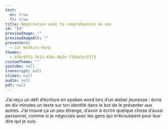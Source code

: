```yaml
---
text:
  en: true
  fr: true
title: Négociation avec ta compréhension de moi
id: "54"
previewImage: ""
previewImageAlt: ""
presenters:
  - Cal Watkins-Harp
themes:
  - b70c8f53-7613-434c-9b2e-f76da3cc57f3
customTheme: ""
youtube: null
transcript: null
slides: null
audio: null
pdf: null
---
```

J’ai reçu un défi d’écriture en spoken word lors d’un atelier jeunesse : écris en dix minutes un texte sur ton identité dans le but de le présenter aux autres. J’ai trouvé ça un peu étrange, d’avoir à écrire quelque chose d’aussi personnel, comme si je négociais avec les gens qui m’écoutaient pour leur dire qui je suis.
